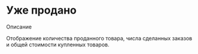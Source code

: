 # Уже продано

Описание 

Отображение количества проданного товара, числа сделанных заказов и общей стоимости купленных товаров.
